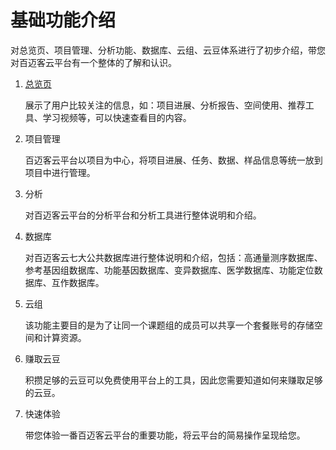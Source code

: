 # 基础功能介绍

对总览页、项目管理、分析功能、数据库、云组、云豆体系进行了初步介绍，带您对百迈客云平台有一个整体的了解和认识。

1. [总览页](website-map/overview-page.md)

    展示了用户比较关注的信息，如：项目进展、分析报告、空间使用、推荐工具、学习视频等，可以快速查看目的内容。

2. 项目管理

    百迈客云平台以项目为中心，将项目进展、任务、数据、样品信息等统一放到项目中进行管理。

3. 分析

    对百迈客云平台的分析平台和分析工具进行整体说明和介绍。

4. 数据库

    对百迈客云七大公共数据库进行整体说明和介绍，包括：高通量测序数据库、参考基因组数据库、功能基因数据库、变异数据库、医学数据库、功能定位数据库、互作数据库。

5. 云组

    该功能主要目的是为了让同一个课题组的成员可以共享一个套餐账号的存储空间和计算资源。

6. 赚取云豆

    积攒足够的云豆可以免费使用平台上的工具，因此您需要知道如何来赚取足够的云豆。

7. 快速体验

    带您体验一番百迈客云平台的重要功能，将云平台的简易操作呈现给您。

